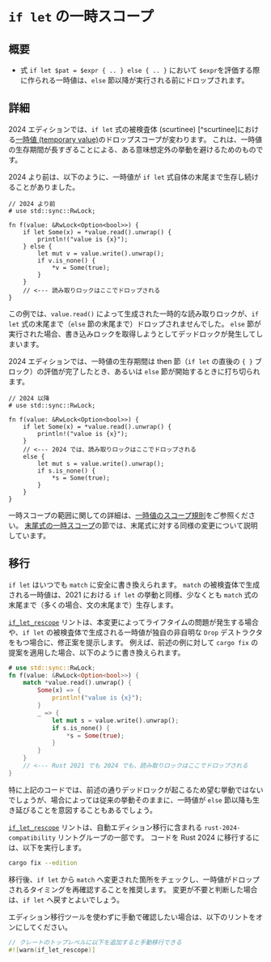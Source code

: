 <!--
# `if let` temporary scope
-->

# `if let` の一時スコープ

<!--
## Summary
-->

## 概要

<!--
- In an `if let $pat = $expr { .. } else { .. }` expression, the temporary values generated from evaluating `$expr` will be dropped before the program enters the `else` branch instead of after.
-->

- 式 `if let $pat = $expr { .. } else { .. }` において `$expr`を評価する際に作られる一時値は、`else` 節以降が実行される前にドロップされます。

<!--
## Details
-->

## 詳細

<!--
The 2024 Edition changes the drop scope of [temporary values] in the scrutinee[^scrutinee] of an `if let` expression. This is intended to help reduce the potentially unexpected behavior involved with the temporary living for too long.
-->

2024 エディションでは、`if let` 式の被検査体 (scurtinee) [^scurtinee]における[一時値 (temporary value)]のドロップスコープが変わります。
これは、一時値の生存期間が長すぎることによる、ある意味想定外の挙動を避けるためのものです。

<!--
Before 2024, the temporaries could be extended beyond the `if let` expression itself. For example:
-->

2024 より前は、以下のように、一時値が `if let` 式自体の末尾まで生存し続けることがありました。

<!--
```rust,edition2021
// Before 2024
# use std::sync::RwLock;

fn f(value: &RwLock<Option<bool>>) {
    if let Some(x) = *value.read().unwrap() {
        println!("value is {x}");
    } else {
        let mut v = value.write().unwrap();
        if v.is_none() {
            *v = Some(true);
        }
    }
    // <--- Read lock is dropped here in 2021
}
```
-->

```rust,edition2021
// 2024 より前
# use std::sync::RwLock;

fn f(value: &RwLock<Option<bool>>) {
    if let Some(x) = *value.read().unwrap() {
        println!("value is {x}");
    } else {
        let mut v = value.write().unwrap();
        if v.is_none() {
            *v = Some(true);
        }
    }
    // <--- 読み取りロックはここでドロップされる
}
```

<!--
In this example, the temporary read lock generated by the call to `value.read()` will not be dropped until after the `if let` expression (that is, after the `else` block). In the case where the `else` block is executed, this causes a deadlock when it attempts to acquire a write lock.
-->

この例では、`value.read()` によって生成された一時的な読み取りロックが、`if let` 式の末尾まで（`else` 節の末尾まで）ドロップされませんでした。
`else` 節が実行された場合、書き込みロックを取得しようとしてデッドロックが発生してしまいます。

<!--
The 2024 Edition shortens the lifetime of the temporaries to the point where the then-block is completely evaluated or the program control enters the `else` block.
-->

2024 エディションでは、一時値の生存期間は then 節（`if let` の直後の `{ }` ブロック）の評価が完了したとき、あるいは `else` 節が開始するときに打ち切られます。

<!--
```rust,edition2024
// Starting with 2024
# use std::sync::RwLock;

fn f(value: &RwLock<Option<bool>>) {
    if let Some(x) = *value.read().unwrap() {
        println!("value is {x}");
    }
    // <--- Read lock is dropped here in 2024
    else {
        let mut s = value.write().unwrap();
        if s.is_none() {
            *s = Some(true);
        }
    }
}
```
-->

```rust,edition2024
// 2024 以降
# use std::sync::RwLock;

fn f(value: &RwLock<Option<bool>>) {
    if let Some(x) = *value.read().unwrap() {
        println!("value is {x}");
    }
    // <--- 2024 では、読み取りロックはここでドロップされる
    else {
        let mut s = value.write().unwrap();
        if s.is_none() {
            *s = Some(true);
        }
    }
}
```

<!--
See the [temporary scope rules] for more information about how temporary scopes are extended. See the [tail expression temporary scope] chapter for a similar change made to tail expressions.
-->

一時スコープの範囲に関しての詳細は、[一時値のスコープ規則]をご参照ください。
[末尾式の一時スコープ]の節では、末尾式に対する同様の変更について説明しています。

<!--
[^scrutinee]: The [scrutinee] is the expression being matched on in the `if let` expression.
-->

[^scrutinee]: [被検査体 (scurtinee)] とは、`if let` 式でマッチするかを検査される式（`=` 以降の式）のことです。

<!--
[scrutinee]: ../../reference/glossary.html#scrutinee
[temporary values]: ../../reference/expressions.html#temporaries
[temporary scope rules]: ../../reference/destructors.html#temporary-scopes
[tail expression temporary scope]: temporary-tail-expr-scope.md
-->

[被検査体 (scurtinee)]: https://doc.rust-lang.org/reference/glossary.html#scrutinee
[一時値 (temporary value)]: https://doc.rust-lang.org/reference/expressions.html#temporaries
[一時値のスコープ規則]: https://doc.rust-lang.org/reference/destructors.html#temporary-scopes
[末尾式の一時スコープ]: temporary-tail-expr-scope.md

<!--
## Migration
-->

## 移行

<!--
It is always safe to rewrite `if let` with a `match`. The temporaries of the `match` scrutinee are extended past the end of the `match` expression (typically to the end of the statement), which is the same as the 2021 behavior of `if let`.
-->
`if let` はいつでも `match` に安全に書き換えられます。
`match` の被検査体で生成される一時値は、2021 における `if let` の挙動と同様、少なくとも `match` 式の末尾まで（多くの場合、文の末尾まで）生存します。

<!--
The [`if_let_rescope`] lint suggests a fix when a lifetime issue arises due to this change or the lint detects that a temporary value with a custom, non-trivial `Drop` destructor is generated from the scrutinee of the `if let`. For instance, the earlier example may be rewritten into the following when the suggestion from `cargo fix` is accepted:
-->
[`if_let_rescope`] リントは、本変更によってライフタイムの問題が発生する場合や、`if let` の被検査体で生成される一時値が独自の非自明な `Drop` デストラクタをもつ場合に、修正案を提示します。
例えば、前述の例に対して `cargo fix` の提案を適用した場合、以下のように書き換えられます。

<!--
```rust
# use std::sync::RwLock;
fn f(value: &RwLock<Option<bool>>) {
    match *value.read().unwrap() {
        Some(x) => {
            println!("value is {x}");
        }
        _ => {
            let mut s = value.write().unwrap();
            if s.is_none() {
                *s = Some(true);
            }
        }
    }
    // <--- Read lock is dropped here in both 2021 and 2024
}
```
-->

```rust
# use std::sync::RwLock;
fn f(value: &RwLock<Option<bool>>) {
    match *value.read().unwrap() {
        Some(x) => {
            println!("value is {x}");
        }
        _ => {
            let mut s = value.write().unwrap();
            if s.is_none() {
                *s = Some(true);
            }
        }
    }
    // <--- Rust 2021 でも 2024 でも、読み取りロックはここでドロップされる
}
```

<!--
In this particular example, that's probably not what you want due to the aforementioned deadlock! However, some scenarios may be assuming that the temporaries are held past the `else` clause, in which case you may want to retain the old behavior.
-->

特に上記のコードでは、前述の通りデッドロックが起こるため望む挙動ではないでしょうが、場合によっては従来の挙動そのままに、一時値が `else` 節以降も生き延びることを意図することもあるでしょう。

<!--
The [`if_let_rescope`] lint is part of the `rust-2024-compatibility` lint group which is included in the automatic edition migration. In order to migrate your code to be Rust 2024 Edition compatible, run:
-->

[`if_let_rescope`] リントは、自動エディション移行に含まれる `rust-2024-compatibility` リントグループの一部です。
コードを Rust 2024 に移行するには、以下を実行します。

```sh
cargo fix --edition
```

<!--
After the migration, it is recommended that you review all of the changes of `if let` to `match` and decide what is the behavior that you need with respect to when temporaries are dropped. If you determine that the change is unnecessary, then you can revert the change back to `if let`.
-->

移行後、`if let` から `match` へ変更された箇所をチェックし、一時値がドロップされるタイミングを再確認することを推奨します。
変更が不要と判断した場合は、`if let` へ戻すとよいでしょう。

<!--
If you want to manually inspect these warnings without performing the edition migration, you can enable the lint with:
-->

エディション移行ツールを使わずに手動で確認したい場合は、以下のリントをオンにしてください。

<!--
```rust
// Add this to the root of your crate to do a manual migration.
#![warn(if_let_rescope)]
```
-->

```rust
// クレートのトップレベルに以下を追加すると手動移行できる
#![warn(if_let_rescope)]
```

<!--
[`if_let_rescope`]: ../../rustc/lints/listing/allowed-by-default.html#if-let-rescope
-->

[`if_let_rescope`]: https://doc.rust-lang.org/rustc/lints/listing/allowed-by-default.html#if-let-rescope
